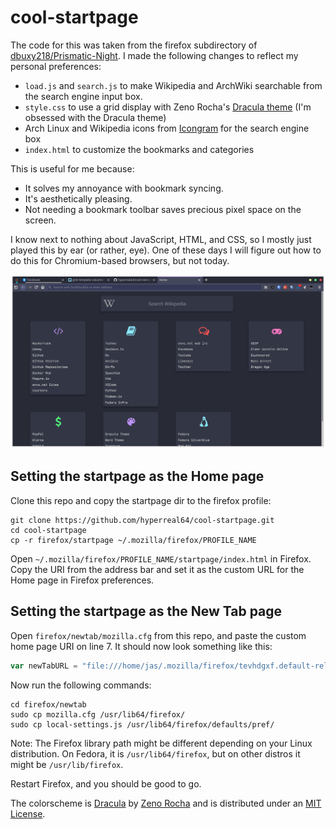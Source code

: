 # cool-startpage

The code for this was taken from the firefox subdirectory of [dbuxy218/Prismatic-Night](https://github.com/dbuxy218/Prismatic-Night). I made the following changes to reflect my personal preferences:
* `load.js` and `search.js` to make Wikipedia and ArchWiki searchable from the search engine input box. 
* `style.css` to use a grid display with Zeno Rocha's [Dracula theme](https://draculatheme.com) (I'm obsessed with the Dracula theme)
* Arch Linux and Wikipedia icons from [Icongram](https://icongr.am/) for the search engine box
* `index.html` to customize the bookmarks and categories

This is useful for me because:
* It solves my annoyance with bookmark syncing.
* It's aesthetically pleasing.
* Not needing a bookmark toolbar saves precious pixel space on the screen.

I know next to nothing about JavaScript, HTML, and CSS, so I mostly just played this by ear (or rather, eye). One of these days I will figure out how to do this for Chromium-based browsers, but not today.

![screenshot](screenshot.png)

## Setting the startpage as the Home page
Clone this repo and copy the startpage dir to the firefox profile:
```
git clone https://github.com/hyperreal64/cool-startpage.git
cd cool-startpage
cp -r firefox/startpage ~/.mozilla/firefox/PROFILE_NAME
```

Open `~/.mozilla/firefox/PROFILE_NAME/startpage/index.html` in Firefox. Copy the URI from the address bar and set it as the custom URL for the Home page in Firefox preferences.

## Setting the startpage as the New Tab page
Open `firefox/newtab/mozilla.cfg` from this repo, and paste the custom home page URI on line 7. It should now look something like this:
```javascript
var newTabURL = "file:///home/jas/.mozilla/firefox/tevhdgxf.default-release/startpage/index.html";
```

Now run the following commands:
```shell
cd firefox/newtab
sudo cp mozilla.cfg /usr/lib64/firefox/
sudo cp local-settings.js /usr/lib64/firefox/defaults/pref/
```

Note: The Firefox library path might be different depending on your Linux distribution. On Fedora, it is `/usr/lib64/firefox`, but on other distros it might be `/usr/lib/firefox`.

Restart Firefox, and you should be good to go.

The colorscheme is [Dracula](https://draculatheme.com/) by [Zeno Rocha](mailto:hi@zenorocha.com) and is distributed under an [MIT License](https://zenorocha.mit-license.org/).
